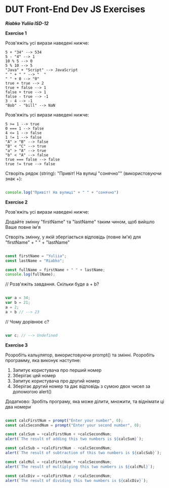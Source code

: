 # DUT Front-End Dev JS Exercises

**_Riabko Yuliia ISD-12_**

**Exercise 1**

Розв'яжіть усі вирази наведені нижче:

```
5 + "34" --> 534
5 - "4" --> 1
10 % 5 --> 0
5 % 10 --> 5
"Java" + "Script" --> JavaScript
" " + " " --> "  "
" " + 0 --> "0"
true + true --> 2
true + false --> 1
false + true --> 1
false - true --> -1
3 - 4 --> -1
"Bob" - "bill" --> NaN
```

Розв'яжіть усі вирази наведені нижче:

```
5 >= 1 --> true
0 === 1 --> false
4 <= 1 --> false
1 != 1 --> false
"A" > "B" --> false
"B" < "C" --> true
"a" > "A" --> true
"b" < "A" --> false
true === false --> false
true != true --> false
```

Створіть рядок (string): "Привіт! На вулиці "сонячно"" (використовуючи знак +):

```JavaScript

console.log("Привіт! На вулиці" + " " + "сонячно")

```

**Exercise 2**

Розв'яжіть усі вирази наведені нижче:

Додайте змінну "firstName" та "lastName" таким чином, щоб вийшло Ваше повне ім'я

Створіть змінну, у якій збергіається відповідь (повне ім'я) для "firstName" + " " + "lastName"

```JavaScript

const firstName = "Yuliia";
const lastName = "Riabko";

const fullName = firstName + " " + lastName;
console.log(fullName);

```

// Розв'яжіть завдання. Скільки буде a + b?

```JavaScript

var a = 34;
var b = 21;
a = 2;
a + b // --> 23

```

// Чому дорівнює c?

```JavaScript

var c; // --> Undefined

```

**Exercise 3**

Розробіть кальулятор, використовуючи prompt() та змінні. Розробіть программу, яка виконує наступне:

1. Запитує користувача про перший номер
2. Зберігає цей номер
3. Запитує користувача про другий номер
4. Зберігає другий номер та дає відповідь з сумою двох чисел за допомогою alert()

Додатково: Зробіть програму, яка може ділити, множити, та віднімати ці два номери

```JavaScript

const calcFirstNum = prompt("Enter your number", 0);
const calcSecondNum = prompt("Enter your second number", 0);

const calcSum = +calcFirstNum + +calcSecondNum;
alert(`The result of adding this two numbers is ${calcSum}`);

const calcSub = +calcFirstNum - +calcSecondNum;
alert(`The result of subtraction of this two numbers is ${calcSub}`);

const calcMul = +calcFirstNum * +calcSecondNum;
alert(`The result of multiplying this two numbers is ${calcMul}`);

const calcDiv = +calcFirstNum / +calcSecondNum;
alert(`The result of dividing this two numbers is ${calcDiv}`);

```
